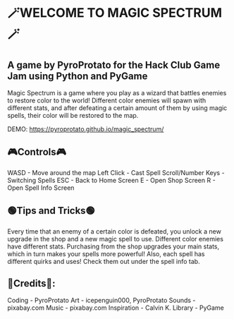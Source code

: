 # 🪄WELCOME TO MAGIC SPECTRUM🪄
## A game by PyroProtato for the Hack Club Game Jam using Python and PyGame

Magic Spectrum is a game where you play as a wizard that battles enemies to restore color to the world! Different color enemies will spawn with different stats, and after defeating a certain amount of them by using magic spells, their color will be restored to the map. 

DEMO: https://pyroprotato.github.io/magic_spectrum/

## 🎮Controls🎮
WASD - Move around the map
Left Click - Cast Spell
Scroll/Number Keys - Switching Spells
ESC - Back to Home Screen
E - Open Shop Screen
R - Open Spell Info Screen

## 🟢Tips and Tricks🟢
Every time that an enemy of a certain color is defeated, you unlock a new upgrade in the shop and a new magic spell to use. Different color enemies have different stats. Purchasing from the shop upgrades your main stats, which in turn makes your spells more powerful! Also, each spell has different quirks and uses! Check them out under the spell info tab.

## 🔷Credits🔷:
Coding - PyroProtato
Art - icepenguin000, PyroProtato
Sounds - pixabay.com
Music - pixabay.com
Inspiration - Calvin K.
Library - PyGame
